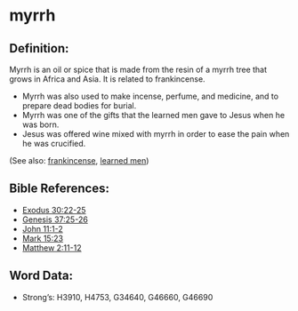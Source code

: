 # myrrh

## Definition:

Myrrh is an oil or spice that is made from the resin of a myrrh tree that grows in Africa and Asia. It is related to frankincense.

* Myrrh was also used to make incense, perfume, and medicine, and to prepare dead bodies for burial.
* Myrrh was one of the gifts that the learned men gave to Jesus when he was born.
* Jesus was offered wine mixed with myrrh in order to ease the pain when he was crucified.

(See also: [frankincense](../other/frankincense.md), [learned men](../other/learnedmen.md))

## Bible References:

* [Exodus 30:22-25](rc://en/tn/help/exo/30/22)
* [Genesis 37:25-26](rc://en/tn/help/gen/37/25)
* [John 11:1-2](rc://en/tn/help/jhn/11/01)
* [Mark 15:23](rc://en/tn/help/mrk/15/23)
* [Matthew 2:11-12](rc://en/tn/help/mat/02/11)

## Word Data:

* Strong’s: H3910, H4753, G34640, G46660, G46690
